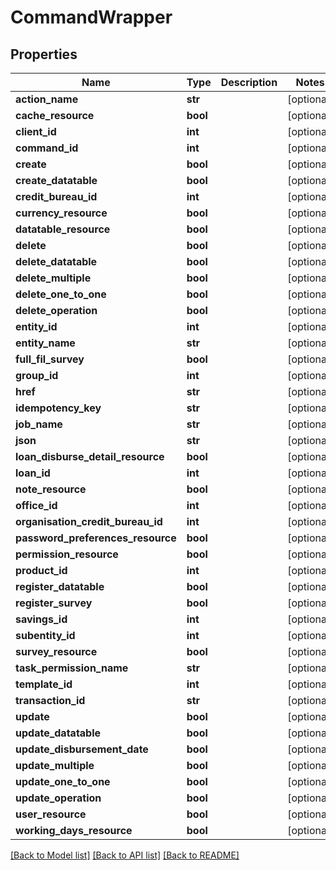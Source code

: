 # CommandWrapper

## Properties
Name | Type | Description | Notes
------------ | ------------- | ------------- | -------------
**action_name** | **str** |  | [optional] 
**cache_resource** | **bool** |  | [optional] 
**client_id** | **int** |  | [optional] 
**command_id** | **int** |  | [optional] 
**create** | **bool** |  | [optional] 
**create_datatable** | **bool** |  | [optional] 
**credit_bureau_id** | **int** |  | [optional] 
**currency_resource** | **bool** |  | [optional] 
**datatable_resource** | **bool** |  | [optional] 
**delete** | **bool** |  | [optional] 
**delete_datatable** | **bool** |  | [optional] 
**delete_multiple** | **bool** |  | [optional] 
**delete_one_to_one** | **bool** |  | [optional] 
**delete_operation** | **bool** |  | [optional] 
**entity_id** | **int** |  | [optional] 
**entity_name** | **str** |  | [optional] 
**full_fil_survey** | **bool** |  | [optional] 
**group_id** | **int** |  | [optional] 
**href** | **str** |  | [optional] 
**idempotency_key** | **str** |  | [optional] 
**job_name** | **str** |  | [optional] 
**json** | **str** |  | [optional] 
**loan_disburse_detail_resource** | **bool** |  | [optional] 
**loan_id** | **int** |  | [optional] 
**note_resource** | **bool** |  | [optional] 
**office_id** | **int** |  | [optional] 
**organisation_credit_bureau_id** | **int** |  | [optional] 
**password_preferences_resource** | **bool** |  | [optional] 
**permission_resource** | **bool** |  | [optional] 
**product_id** | **int** |  | [optional] 
**register_datatable** | **bool** |  | [optional] 
**register_survey** | **bool** |  | [optional] 
**savings_id** | **int** |  | [optional] 
**subentity_id** | **int** |  | [optional] 
**survey_resource** | **bool** |  | [optional] 
**task_permission_name** | **str** |  | [optional] 
**template_id** | **int** |  | [optional] 
**transaction_id** | **str** |  | [optional] 
**update** | **bool** |  | [optional] 
**update_datatable** | **bool** |  | [optional] 
**update_disbursement_date** | **bool** |  | [optional] 
**update_multiple** | **bool** |  | [optional] 
**update_one_to_one** | **bool** |  | [optional] 
**update_operation** | **bool** |  | [optional] 
**user_resource** | **bool** |  | [optional] 
**working_days_resource** | **bool** |  | [optional] 

[[Back to Model list]](../README.md#documentation-for-models) [[Back to API list]](../README.md#documentation-for-api-endpoints) [[Back to README]](../README.md)

